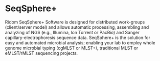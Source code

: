 # SeqSphere+

Ridom SeqSphere+ Software is designed for distributed work-groups (client/server model) and allows automatic processing, assembling and analyzing of NGS (e.g., Illumina, Ion Torrent or PacBio) and Sanger capillary-electrophoresis sequence data. SeqSphere+ is the solution for easy and automated microbial analysis; enabling your lab to employ whole genome microbial typing (cgMLST or MLST+), traditional MLST or eMLST/rMLST sequencing projects.
